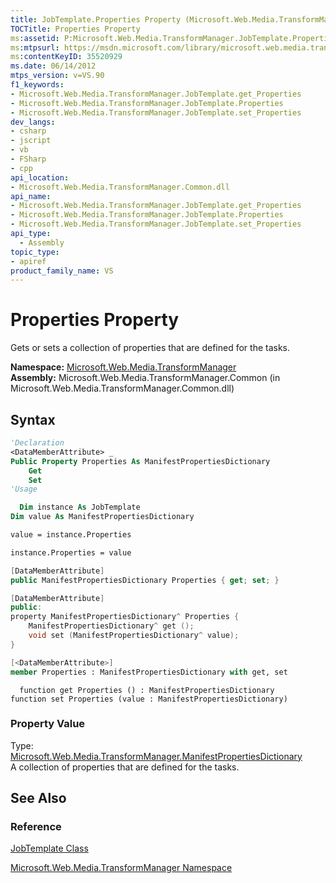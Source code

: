 ```yaml
---
title: JobTemplate.Properties Property (Microsoft.Web.Media.TransformManager)
TOCTitle: Properties Property
ms:assetid: P:Microsoft.Web.Media.TransformManager.JobTemplate.Properties
ms:mtpsurl: https://msdn.microsoft.com/library/microsoft.web.media.transformmanager.jobtemplate.properties(v=VS.90)
ms:contentKeyID: 35520929
ms.date: 06/14/2012
mtps_version: v=VS.90
f1_keywords:
- Microsoft.Web.Media.TransformManager.JobTemplate.get_Properties
- Microsoft.Web.Media.TransformManager.JobTemplate.Properties
- Microsoft.Web.Media.TransformManager.JobTemplate.set_Properties
dev_langs:
- csharp
- jscript
- vb
- FSharp
- cpp
api_location:
- Microsoft.Web.Media.TransformManager.Common.dll
api_name:
- Microsoft.Web.Media.TransformManager.JobTemplate.get_Properties
- Microsoft.Web.Media.TransformManager.JobTemplate.Properties
- Microsoft.Web.Media.TransformManager.JobTemplate.set_Properties
api_type:
  - Assembly
topic_type:
- apiref
product_family_name: VS
---
```


# Properties Property

Gets or sets a collection of properties that are defined for the tasks.

**Namespace:**  [Microsoft.Web.Media.TransformManager](microsoft-web-media-transformmanager-namespace.md)  
**Assembly:**  Microsoft.Web.Media.TransformManager.Common (in Microsoft.Web.Media.TransformManager.Common.dll)

## Syntax

```vb
'Declaration
<DataMemberAttribute> _
Public Property Properties As ManifestPropertiesDictionary
    Get
    Set
'Usage

  Dim instance As JobTemplate
Dim value As ManifestPropertiesDictionary

value = instance.Properties

instance.Properties = value
```

```csharp
[DataMemberAttribute]
public ManifestPropertiesDictionary Properties { get; set; }
```

```cpp
[DataMemberAttribute]
public:
property ManifestPropertiesDictionary^ Properties {
    ManifestPropertiesDictionary^ get ();
    void set (ManifestPropertiesDictionary^ value);
}
```

``` fsharp
[<DataMemberAttribute>]
member Properties : ManifestPropertiesDictionary with get, set
```

```jscript
  function get Properties () : ManifestPropertiesDictionary
function set Properties (value : ManifestPropertiesDictionary)
```

### Property Value

Type: [Microsoft.Web.Media.TransformManager.ManifestPropertiesDictionary](manifestpropertiesdictionary-class-microsoft-web-media-transformmanager.md)  
A collection of properties that are defined for the tasks.  

## See Also

### Reference

[JobTemplate Class](jobtemplate-class-microsoft-web-media-transformmanager.md)

[Microsoft.Web.Media.TransformManager Namespace](microsoft-web-media-transformmanager-namespace.md)
